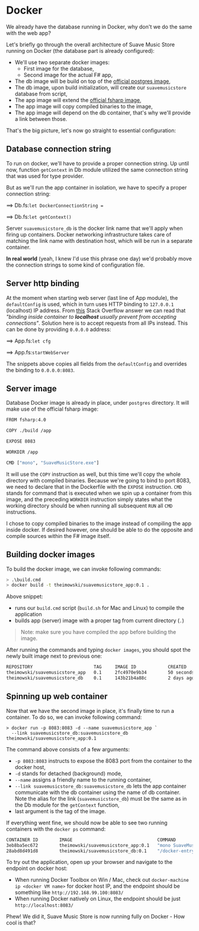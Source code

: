 # Docker

We already have the database running in Docker, why don't we do the same with the web app?

Let's briefly go through the overall architecture of Suave Music Store running on Docker (the database part is already configured):

* We'll use two separate docker images:
  * First image for the database,
  * Second image for the actual F# app,
* The db image will be build on top of the [official postgres image](https://hub.docker.com/_/postgres/),
* The db image, upon build initialization, will create our `suavemusicstore` database from script,
* The app image will extend the [official fsharp image](https://hub.docker.com/_/fsharp/),
* The app image will copy compiled binaries to the image,
* The app image will depend on the db container, that's why we'll provide a link between those.

That's the big picture, let's now go straight to essential configuration:

## Database connection string

To run on docker, we'll have to provide a proper connection string.
Up until now, function `getContext` in Db module utilized the same connection string that was used for type provider.

But as we'll run the app container in isolation, we have to specify a proper connection string:

==> Db.fs:`let DockerConnectionString = `

==> Db.fs:`let getContext()`

Server `suavemusicstore_db` is the docker link name that we'll apply when firing up containers.
Docker networking infrastructure takes care of matching the link name with destination host, which will be run in a separate container.

**In real world** (yeah, I knew I'd use this phrase one day) we'd probably move the connection strings to some kind of configuration file.

## Server http binding

At the moment when starting web server (last line of App module), the `defaultConfig` is used, which in turn uses HTTP binding to `127.0.0.1` (localhost) IP address.
From [this](http://stackoverflow.com/a/27818259) Stack Overflow answer we can read that *"binding inside container to **localhost** usually prevent from accepting connections"*.
Solution here is to accept requests from all IPs instead.
This can be done by providing `0.0.0.0` address:

==> App.fs:`let cfg`

==> App.fs:`startWebServer`

The snippets above copies all fields from the `defaultConfig` and overrides the binding to `0.0.0.0:8083`.

## Server image

Database Docker image is already in place, under `postgres` directory.
It will make use of the official fsharp image:

```bash
FROM fsharp:4.0

COPY ./build /app

EXPOSE 8083

WORKDIR /app

CMD ["mono", "SuaveMusicStore.exe"]
```

It will use the `COPY` instruction as well, but this time we'll copy the whole directory with compiled binaries.
Because we're going to bind to port 8083, we need to declare that in the Dockerfile with the `EXPOSE` instruction.
`CMD` stands for command that is executed when we spin up a container from this image, and the preceding `WORKDIR` instruction simply states what the working directory should be when running all subsequent `RUN` all `CMD` instructions.

I chose to copy compiled binaries to the image instead of compiling the app inside docker. 
If desired however, one should be able to do the opposite and compile sources within the F# image itself.

## Building docker images

To build the docker image, we can invoke following commands:

```bash
> .\build.cmd
> docker build -t theimowski/suavemusicstore_app:0.1 .
```

Above snippet:

* runs our `build.cmd` script (`build.sh` for Mac and Linux) to compile the application
* builds app (server) image with a proper tag from current directory (`.`)

> Note: make sure you have compiled the app before building the image. 

After running the commands and typing `docker images`, you should spot the newly built image next to previous one:

```bash
REPOSITORY                       TAG     IMAGE ID            CREATED             SIZE
theimowski/suavemusicstore_app   0.1     2fc4970e9b34        50 seconds ago      633.2 MB
theimowski/suavemusicstore_db    0.1     143b21b4a88c        2 days ago          264.6 MB
```

## Spinning up web container

Now that we have the second image in place, it's finally time to run a container.
To do so, we can invoke following command:

```
> docker run -p 8083:8083 -d --name suavemusicstore_app `
  --link suavemusicstore_db:suavemusicstore_db theimowski/suavemusicstore_app:0.1
```

The command above consists of a few arguments:

* `-p 8083:8083` instructs to expose the 8083 port from the container to the docker host,
* `-d` stands for detached (background) mode,
* `--name` assigns a friendly name to the running container,
* `--link suavemusicstore_db:suavemusicstore_db` lets the app container communicate with the db container using the name of db container. Note the alias for the link (`suavemusicstore_db`) must be the same as in the Db module for the `getContext` function,
* last argument is the tag of the image.


If everything went fine, we should now be able to see two running containers with the `docker ps` command:

```bash
CONTAINER ID        IMAGE                                COMMAND                  CREATED             STATUS              PORTS                    NAMES
3eb8ba5ec672        theimowski/suavemusicstore_app:0.1   "mono SuaveMusicStore"   43 seconds ago      Up 43 seconds       0.0.0.0:8083->8083/tcp   suavemusicstore_app
28abd8d491d8        theimowski/suavemusicstore_db:0.1    "/docker-entrypoint.s"   53 seconds ago      Up 52 seconds       5432/tcp                 suavemusicstore_db

```

To try out the application, open up your browser and navigate to the endpoint on docker host:

* When running Docker Toolbox on Win / Mac, check out `docker-machine ip <docker VM name>` for docker host IP, and the endpoint should be something like `http://192.168.99.100:8083/`
* When running Docker natively on Linux, the endpoint should be just `http://localhost:8083/`

Phew! We did it, Suave Music Store is now running fully on Docker - How cool is that?